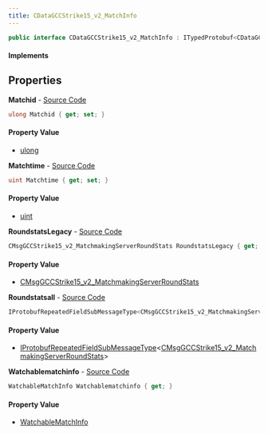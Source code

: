 ```yaml
---
title: CDataGCCStrike15_v2_MatchInfo
---
```


```csharp
public interface CDataGCCStrike15_v2_MatchInfo : ITypedProtobuf<CDataGCCStrike15_v2_MatchInfo>, INativeHandle
```

#### Implements

## Properties

**Matchid** - [Source Code](https://github.com/swiftly-solution/swiftlys2/blob/main/managed/src/SwiftlyS2.Generated/Protobufs/Interfaces/CDataGCCStrike15_v2_MatchInfo.cs#L13)

```csharp
ulong Matchid { get; set; }
```

#### Property Value

- [ulong](https://learn.microsoft.com/dotnet/api/system.uint64)

**Matchtime** - [Source Code](https://github.com/swiftly-solution/swiftlys2/blob/main/managed/src/SwiftlyS2.Generated/Protobufs/Interfaces/CDataGCCStrike15_v2_MatchInfo.cs#L16)

```csharp
uint Matchtime { get; set; }
```

#### Property Value

- [uint](https://learn.microsoft.com/dotnet/api/system.uint32)

**RoundstatsLegacy** - [Source Code](https://github.com/swiftly-solution/swiftlys2/blob/main/managed/src/SwiftlyS2.Generated/Protobufs/Interfaces/CDataGCCStrike15_v2_MatchInfo.cs#L22)

```csharp
CMsgGCCStrike15_v2_MatchmakingServerRoundStats RoundstatsLegacy { get; }
```

#### Property Value

- [CMsgGCCStrike15_v2_MatchmakingServerRoundStats](/docs/api/shared/protobufdefinitions/cmsggccstrike15_v2_matchmakingserverroundstats)

**Roundstatsall** - [Source Code](https://github.com/swiftly-solution/swiftlys2/blob/main/managed/src/SwiftlyS2.Generated/Protobufs/Interfaces/CDataGCCStrike15_v2_MatchInfo.cs#L25)

```csharp
IProtobufRepeatedFieldSubMessageType<CMsgGCCStrike15_v2_MatchmakingServerRoundStats> Roundstatsall { get; }
```

#### Property Value

- [IProtobufRepeatedFieldSubMessageType](/docs/api/shared/netmessages/iprotobufrepeatedfieldsubmessagetype-1)<[CMsgGCCStrike15_v2_MatchmakingServerRoundStats](/docs/api/shared/protobufdefinitions/cmsggccstrike15_v2_matchmakingserverroundstats)>

**Watchablematchinfo** - [Source Code](https://github.com/swiftly-solution/swiftlys2/blob/main/managed/src/SwiftlyS2.Generated/Protobufs/Interfaces/CDataGCCStrike15_v2_MatchInfo.cs#L19)

```csharp
WatchableMatchInfo Watchablematchinfo { get; }
```

#### Property Value

- [WatchableMatchInfo](/docs/api/shared/protobufdefinitions/watchablematchinfo)

